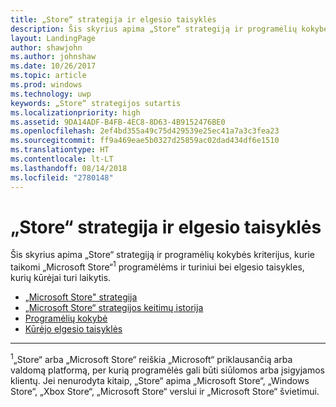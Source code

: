```yaml
---
title: „Store“ strategija ir elgesio taisyklės
description: Šis skyrius apima „Store“ strategiją ir programėlių kokybės kriterijus, kurie taikomi „Microsoft Store“ programėlėms ir turiniui, bei elgesio taisykles, kurių kūrėjai turi laikytis.
layout: LandingPage
author: shawjohn
ms.author: johnshaw
ms.date: 10/26/2017
ms.topic: article
ms.prod: windows
ms.technology: uwp
keywords: „Store“ strategijos sutartis
ms.localizationpriority: high
ms.assetid: 9DA14ADF-B4FB-4EC8-8D63-4B9152476BE0
ms.openlocfilehash: 2ef4bd355a49c75d429539e25ec41a7a3c3fea23
ms.sourcegitcommit: ff9a469eae5b0327d25859ac02dad434df6e1510
ms.translationtype: HT
ms.contentlocale: lt-LT
ms.lasthandoff: 08/14/2018
ms.locfileid: "2780148"
---
```

# <a name="store-policies-and-code-of-conduct"></a>„Store“ strategija ir elgesio taisyklės

Šis skyrius apima „Store“ strategiją ir programėlių kokybės kriterijus, kurie taikomi „Microsoft Store“<sup>1</sup> programėlėms ir turiniui bei elgesio taisykles, kurių kūrėjai turi laikytis.

- [„Microsoft Store" strategija](store-policies.md)
- [„Microsoft Store“ strategijos keitimų istorija](store-policies-change-history.md)
- [Programėlių kokybė](store-app-quality.md)
- [Kūrėjo elgesio taisyklės](store-developer-code-of-conduct.md)


---
<sup>1</sup>„Store“ arba „Microsoft Store“ reiškia „Microsoft“ priklausančią arba valdomą platformą, per kurią programėlės gali būti siūlomos arba įsigyjamos klientų. Jei nenurodyta kitaip, „Store“ apima „Microsoft Store“, „Windows Store“, „Xbox Store“, „Microsoft Store“ verslui ir „Microsoft Store“ švietimui.
